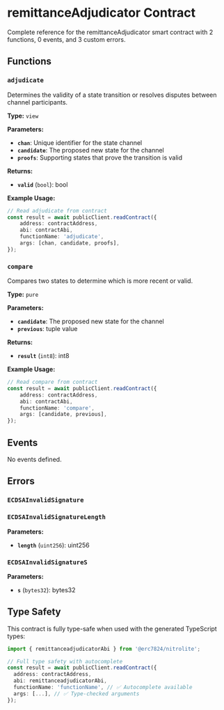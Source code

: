 # remittanceAdjudicator Contract

Complete reference for the remittanceAdjudicator smart contract with 2 functions, 0 events, and 3 custom errors.

## Functions

### `adjudicate`

Determines the validity of a state transition or resolves disputes between channel participants.

**Type:** `view`

**Parameters:**

- **`chan`**: Unique identifier for the state channel
- **`candidate`**: The proposed new state for the channel
- **`proofs`**: Supporting states that prove the transition is valid

**Returns:**

- **`valid`** (`bool`): bool

**Example Usage:**

```typescript
// Read adjudicate from contract
const result = await publicClient.readContract({
    address: contractAddress,
    abi: contractAbi,
    functionName: 'adjudicate',
    args: [chan, candidate, proofs],
});
```

### `compare`

Compares two states to determine which is more recent or valid.

**Type:** `pure`

**Parameters:**

- **`candidate`**: The proposed new state for the channel
- **`previous`**: tuple value

**Returns:**

- **`result`** (`int8`): int8

**Example Usage:**

```typescript
// Read compare from contract
const result = await publicClient.readContract({
    address: contractAddress,
    abi: contractAbi,
    functionName: 'compare',
    args: [candidate, previous],
});
```

## Events

No events defined.

## Errors

### `ECDSAInvalidSignature`

### `ECDSAInvalidSignatureLength`

**Parameters:**

- **`length`** (`uint256`): uint256

### `ECDSAInvalidSignatureS`

**Parameters:**

- **`s`** (`bytes32`): bytes32

## Type Safety

This contract is fully type-safe when used with the generated TypeScript types:

```typescript
import { remittanceadjudicatorAbi } from '@erc7824/nitrolite';

// Full type safety with autocomplete
const result = await publicClient.readContract({
  address: contractAddress,
  abi: remittanceadjudicatorAbi,
  functionName: 'functionName', // ✅ Autocomplete available
  args: [...], // ✅ Type-checked arguments
});
```
